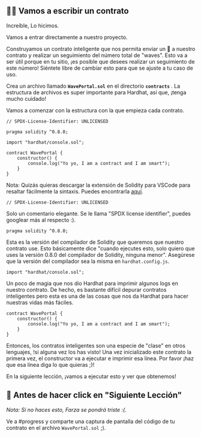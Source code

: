 👩‍💻 Vamos a escribir un contrato
----------------------------

Increíble, Lo hicimos.

Vamos a entrar directamente a nuestro proyecto.

Construyamos un contrato inteligente que nos permita enviar un 👋 a nuestro contrato y realizar un seguimiento del número total de "waves". Esto va a ser útil porque en tu sitio, ¡es posible que desees realizar un seguimiento de este número! Siéntete libre de cambiar esto para que se ajuste a tu caso de uso.

Crea un archivo llamado **`WavePortal.sol`** en el directorio **`contracts`** . La estructura de archivos es super importante para Hardhat, así que, ¡tenga mucho cuidado!

Vamos a comenzar con la estructura con la que empieza cada contrato.

```solidity
// SPDX-License-Identifier: UNLICENSED

pragma solidity ^0.8.0;

import "hardhat/console.sol";

contract WavePortal {
    constructor() {
        console.log("Yo yo, I am a contract and I am smart");
    }
}
```

Nota: Quizás quieras descargar la extensión de Solidity para VSCode para resaltar fácilmente la sintaxis. Puedes encontrarla [aquí](https://marketplace.visualstudio.com/items?itemName=JuanBlanco.solidity).

```solidity
// SPDX-License-Identifier: UNLICENSED
```

Solo un comentario elegante. Se le llama "SPDX license identifier", puedes googlear más al respecto :).

```solidity
pragma solidity ^0.8.0;
```

Esta es la versión del compilador de Solidity que queremos que nuestro contrato use. Esto básicamente dice "cuando ejecutes esto, solo quiero que uses la versión 0.8.0 del compilador de Solidity, ninguna menor". Asegúrese que la versión del compilador sea la misma en `hardhat.config.js`.

```solidity
import "hardhat/console.sol";
```

Un poco de magia que nos dio Hardhat para imprimir algunos logs en nuestro contrato. De hecho, es bastante difícil depurar contratos inteligentes pero esta es una de las cosas que nos da Hardhat para hacer nuestras vidas más fáciles.

```solidity
contract WavePortal {
    constructor() {
        console.log("Yo yo, I am a contract and I am smart");
    }
}
```

Entonces, los contratos inteligentes son una especie de "clase" en otros lenguajes, !si alguna vez los has visto! Una vez inicializado este contrato la primera vez, el constructor va a ejecutar e imprimir esa línea. Por favor ¡haz que esa línea diga lo que quieras ;)!

En la siguiente lección, ¡vamos a ejecutar esto y ver que obtenemos!


🚨 Antes de hacer click en "Siguiente Lección"
-------------------------------------------

*Nota: Si no haces esto, Farza se pondrá triste :(.*

Ve a #progress y comparte una captura de pantalla del código de tu contrato en el archivo `WavePortal.sol` ;).
